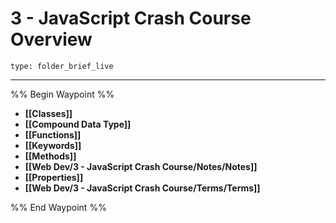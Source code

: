 # 3 - JavaScript Crash Course Overview
 
```ccard
type: folder_brief_live
```
 
---

%% Begin Waypoint %%
- **[[Classes]]**
- **[[Compound Data Type]]**
- **[[Functions]]**
- **[[Keywords]]**
- **[[Methods]]**
- **[[Web Dev/3 - JavaScript Crash Course/Notes/Notes]]**
- **[[Properties]]**
- **[[Web Dev/3 - JavaScript Crash Course/Terms/Terms]]**

%% End Waypoint %%